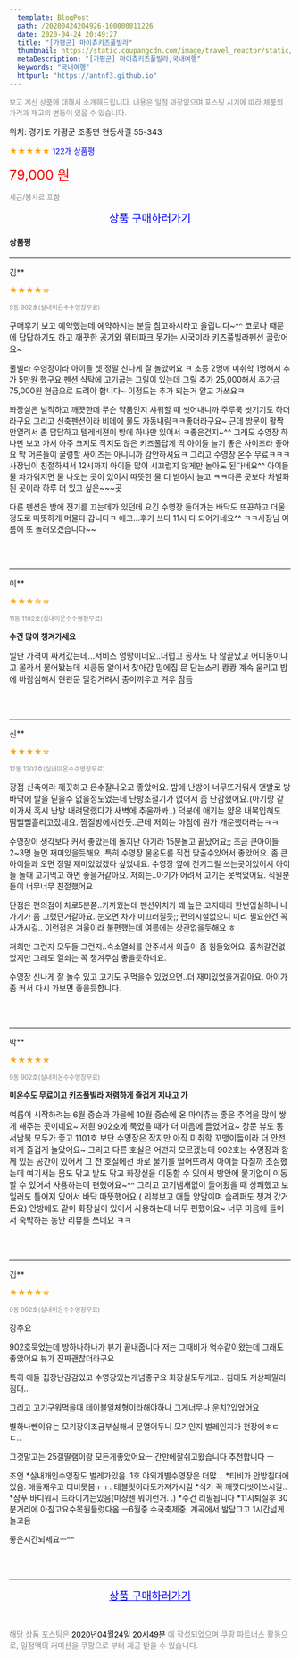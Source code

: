 ```yaml
---
  template: BlogPost
  path: /20200424204926-100000011226
  date: 2020-04-24 20:49:27
  title: "[가평군] 마이츄키즈풀빌라"
  thumbnail: https://static.coupangcdn.com/image/travel_reactor/static/booking/image/pension/ddnayo/959042df-759b-4c0f-965a-08b28c22a894.jpg
  metaDescription: "[가평군] 마이츄키즈풀빌라,국내여행"
  keywords: "국내여행"
  httpurl: "https://antnf3.github.io"
---
```

  
<span style="color: #888;font-size:0.8rem">보고 계신 상품에 대해서 소개해드립니다.
내용은 일절 과장없으며 포스팅 시기에 따라 제품의 가격과 재고의 변동이 있을 수 있습니다.</span>
  
<span style="font-size: 0.9rem;">위치: 경기도 가평군 조종면 현등사길 55-343</span>
  
<span style="color: orange;">★★★★★</span> <span style="color: blue;font-size: 0.85rem;">122개 상품평</span>
  
<span style="color: red;font-size: 1.5rem;">79,000 원</span>
  
<span style="color: #888;font-size:0.8rem">세금/봉사료 포함</span>





<p align="center"><a href="http://me2.do/GqHxuQbL" style="font-size: 1.2rem; color: blue;">상품 구매하러가기</a></p>

#### 상품평
  
---
  
김**
    
<span style="color: orange;">★★★★☆</span>
    
<span style="color: #888;font-size:0.7rem">9동 902호(실내미온수수영장무료)</span>
    

    
<span style="font-size: 0.9rem;">구매후기 보고 예약했는데 예약하시는 분들 참고하시라고
올립니다~^^
코로나 때문에 답답하기도 하고 깨끗한 공기와 워터파크 
못가는 시국이라 키즈풀빌라펜션 골랐어요~

풀빌라 수영장이라 아이들 셋 정말 신나게 잘 놀았어요 ㅋ
초등 2명에 미취학 1명해서 추가 5만원 했구요
펜션 식탁에 고기굽는 그릴이 있는데 그릴 추가 25,000해서
추가금 75,000원 현금으로 드려야 합니다~
이정도는 추가 되는거 알고 가쓰요ㅋ

화장실은 널직하고 깨끗한데 무슨 약품인지 샤워할 때
씻어내니까 주루룩 씻기기도 하더라구요 그리고 신축펜션이라
비데에 물도 자동내림ㅋㅋ좋더라구요~
근데 방문이 활짝 안열려서 좀 답답하고 텔레비젼이
방에 하나만 있어서 ㅋ좋은건지~^^
그래도 수영장 하나만 보고 가서 아주 크지도 작지도
않은 키즈풀답게 딱 아이들 놀기 좋은 사이즈라 좋아요
막 어른들이 꿀렁할 사이즈는 아니니까 감안하셔요ㅋ
그리고 수영장 온수 무료ㅋㅋㅋ
사장님이 친절하셔서 12시까지 아이들 많이 시끄럽지 않게만
놀아도 된다네요^^
아이들 물 차가워지면 물 나오는 곳이 있어서
따뜻한 물 더 받아서 놀고 ㅋㅋ다른 곳보다
차별화 된 곳이라 하루 더 있고 싶은~~~곳

다른 펜션은 밤에 전기를 끄는데가 있던데
요긴 수영장 들어가는 바닥도 뜨끈하고 더울 정도로
따뜻하게 머물다 갑니다ㅋ
에고...후기 쓰다 11시 다 되어가네요^^
ㅋㅋ사장님 여름에 또 놀러오겠습니다~~</span>
    
<br>
<br>

---
  
이**
    
<span style="color: orange;">★★★☆☆</span>
    
<span style="color: #888;font-size:0.7rem">11동 1102호(실내미온수수영장무료)</span>
    
<span style="font-size:0.85rem">**수건 많이 챙겨가세요**</span>
    
<span style="font-size: 0.9rem;">일단 가격이 싸서갔는데...서비스 엉망이네요..더럽고 공사도 다 않끝났고 어디동이냐고 몰라서 물어봤는데 시쿵둥 알아서 찾아감
밑에집 문 닫는소리 쾅쾅 계속 울리고 밤에 바람심해서 현관문 덜컹거려서 종이끼우고 겨우 잠듬</span>
    
<br>
<br>

---
  
신**
    
<span style="color: orange;">★★★★☆</span>
    
<span style="color: #888;font-size:0.7rem">12동 1202호(실내미온수수영장무료)</span>
    

    
<span style="font-size: 0.9rem;">장점
신축이라 깨끗하고 온수잘나오고 좋았어요.
밤에 난방이 너무뜨거워서 맨발로 방바닥에 발을 딛을수 없을정도였는데
난방조절기가 없어서 좀 난감했어요.(아기랑 같이가서 혹시 난방 내려달랬다가 새벽에 추울까봐..) 덕분에 애기는 얇은 내복입혀도 땀뻘뻘흘리고잤네요.
찜질방에서잔듯..근데 저희는 아침에 뭔가 개운했더라는ㅋㅋ

수영장이 생각보다 커서 좋았는데 돌지난 아기라 15분놀고 끝났어요;;
조금 큰아이들 2~3명 놀면 재미있을듯해요.
특히 수영장 물온도를 직접 맞출수있어서 좋았어요.
좀 큰아이들과 오면 정말 재미있었겠다 싶었네요.
수영장 옆에 전기그릴 쓰는곳이있어서 아이들 놀때 고기먹고 하면 좋을거같아요.
저희는..아기가 어려서 고기는 못먹었어요.
직원분들이 너무너무 친절했어요

단점은
편의점이 차로5분쯤..가까웠는데 펜션위치가 꽤 높은 고지대라 
한번입실하니 나가기가 좀 그랬던거같아요. 눈오면 차가 미끄러질듯;;
편의시설없으니 미리 필요한건 꼭 사가시길..
이런점은 겨울이라 불편했는데 여름에는 상관없을듯해요 ㅎ

저희만 그런지 모두들 그런지..숙소열쇠를 안주셔서 외출이 좀 힘들었어요.
훔쳐갈건없었지만 그래도 열쇠는 꼭 챙겨주심 좋을듯하네요.


수영장 신나게 잘 놀수 있고 고기도 궈먹을수 있었으면..더 재미있었을거같아요.
아이가 좀 커서 다시 가보면 좋을듯합니다.</span>
    
<br>
<br>

---
  
박**
    
<span style="color: orange;">★★★★★</span>
    
<span style="color: #888;font-size:0.7rem">9동 902호(실내미온수수영장무료)</span>
    
<span style="font-size:0.85rem">**미온수도 무료이고 키즈풀빌라 저렴하게 즐겁게 지내고 가**</span>
    
<span style="font-size: 0.9rem;">여름이 시작하려는 6월 중순과 가을에 10월 중순에 온 마이츄는 좋은 추억을 많이 쌓게 해주는 곳이네요~ 저흰 902호에 묵었을 때가 더 마음에 들었어요~ 창문 뷰도 동서남북 모두가 좋고 1101호 보단 수영장은 작지만 아직 미취학 꼬맹이들이라 더 안전하게 즐겁게 놀았어요~ 그리고 다른 호실은 어떤지 모르겠는데 902호는 수영장과 함께 있는 공간이 있어서 그 전 호실에선 바로 물기를 떨어뜨려서  아이들 다칠까 조심했는데 여기서는  몸도 닦고 발도 닦고 화장실을 이동할 수 있어서 방안에 물기없이 이동할 수 있어서 사용하는데 편했어요~^^
그리고 고기냄새없이 들어왔을 때 상쾌했고 보일러도 틀어져 있어서 바닥 따뜻했어요 ( 리뷰보고 애들 양말이며 슬리퍼도  챙겨 갔거든요)
안방에도 같이 화장실이 있어서 사용하는데 너무 편했어요~
너무 마음에 들어서 숙박하는 동안 리뷰를 쓰네요 ㅋㅋ</span>
    
<br>
<br>

---
  
김**
    
<span style="color: orange;">★★★★☆</span>
    
<span style="color: #888;font-size:0.7rem">9동 902호(실내미온수수영장무료)</span>
    

    
<span style="font-size: 0.9rem;">강추요

902호묵었는데 방하나하나가 뷰가 끝내줍니다
저는 그때비가 억수같이왔는데
그래도좋았어요
뷰가 진짜괜찮더라구요

특히 애들 집장난감감있고 수영장있는게넘좋구요
화장실도두개고..
침대도 저상패밀리침대..

그리고 고기구워먹을때 테이블일체형이라해야하나
그게너무나 운치?있었어요


별하나뺀이유는 모기장이조금부실해서
문열어두니 모기인지 벌레인지가 천장에ㅎㄷㄷ..

그것말고는  25갤딸램이랑 모든게좋았어요ㅡ
간만에잘쉬고왔습니다
추천합니다
ㅡ

 조언
*실내개인수영장도 벌레가있음. 1호 야외개별수영장은 더많...
*티비가 안방침대에있음. 애들재우고 티비못봄ㅜㅜ. 테블릿이라도가져가시길
*식기 꼭 깨깟티씻어쓰시길..
*샴푸 바디워시 드라이기는있음(미쟝센 뭐이런거. .)
*수건 리필됩니다
*11시퇴실후 30분거리에 아침고요수목원들렀다옴
  ㅡ6월중 수국축제중, 계곡에서 발담그고 1시간넘게 놀고옴


좋은시간되세요ㅡ^^</span>
    
<br>
<br>


  
---
  
<p align="center"><a href="http://me2.do/GqHxuQbL" style="font-size: 1.2rem; color: blue;">상품 구매하러가기</a></p>
  
<br>
  
<span style="font-size: 0.85rem; color: #888;">해당 상품 포스팅은 <span style="color: #000;"> 2020년04월24일 20시49분 </span> 에 작성되었으며 쿠팡 파트너스 활동으로, 일정액의 커미션을 쿠팡으로 부터 제공 받을 수 있습니다.</span>